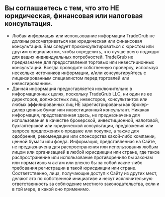 ## Вы соглашаетесь с тем, что это НЕ юридическая, финансовая или налоговая консультация.

- Любая информация или использование информации TradeGrub не должны рассматриваться как юридическая или финансовая консультация. Вам следует проконсультироваться с юристом или другим специалистом, чтобы определить, что лучше всего подходит для ваших индивидуальных потребностей.
TradeGrub не предназначен для предоставления торговых или инвестиционных консультаций. Всегда проводите собственную проверку, используя несколько источников информации, и/или консультируйтесь с лицензированным специалистом перед торговлей или инвестированием.
- Данная информация предоставляется исключительно в информационных целях, поскольку TradeGrub LLC, ни один из ее директоров, должностных лиц, инвесторов, консультантов или любых аффилированных лиц НЕ зарегистрированы как брокер-дилер ценных бумаг или инвестиционный консультант. Никакая информация, представленная здесь, не предназначена для использования в качестве брокерской, инвестиционной, налоговой, бухгалтерской или юридической консультации, предложения или запроса предложения о продаже или покупке, а также для одобрения, рекомендации или спонсорства какой-либо компании, ценной бумаги или фонда. Информация, представленная на Сайте, не предназначена для распространения или использования любым лицом или организацией в любой юрисдикции или стране, где такое распространение или использование противоречило бы законам или нормативным актам или влекло бы за собой какие-либо требования регистрации в такой юрисдикции или стране. Соответственно, лица, получающие доступ к Сайту из других мест, делают это по собственной инициативе и несут исключительную ответственность за соблюдение местного законодательства, если и в той мере, в какой оно применимо.